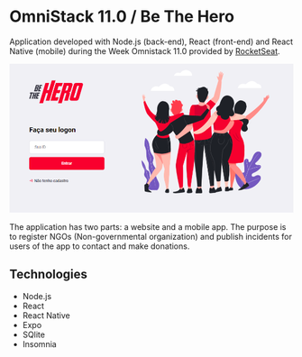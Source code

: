 # OmniStack 11.0 / Be The Hero

Application developed with Node.js (back-end), React (front-end) and React Native (mobile) during the Week Omnistack 11.0 provided by [RocketSeat](https://rocketseat.com.br/).

![logo](https://github.com/VitorHugoAntunes/OmniStack11/blob/master/images/imgsite.PNG "Logo")

The application has two parts: a website and a mobile app.
The purpose is to register NGOs (Non-governmental organization) and publish incidents for users of the app to contact and make donations.

## Technologies

- Node.js 
- React
- React Native
- Expo
- SQlite
- Insomnia







